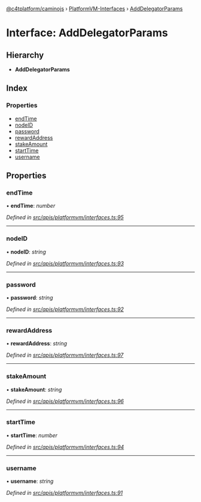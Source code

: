 [@c4tplatform/caminojs](../README.md) › [PlatformVM-Interfaces](../modules/platformvm_interfaces.md) › [AddDelegatorParams](platformvm_interfaces.adddelegatorparams.md)

# Interface: AddDelegatorParams

## Hierarchy

* **AddDelegatorParams**

## Index

### Properties

* [endTime](platformvm_interfaces.adddelegatorparams.md#endtime)
* [nodeID](platformvm_interfaces.adddelegatorparams.md#nodeid)
* [password](platformvm_interfaces.adddelegatorparams.md#password)
* [rewardAddress](platformvm_interfaces.adddelegatorparams.md#rewardaddress)
* [stakeAmount](platformvm_interfaces.adddelegatorparams.md#stakeamount)
* [startTime](platformvm_interfaces.adddelegatorparams.md#starttime)
* [username](platformvm_interfaces.adddelegatorparams.md#username)

## Properties

###  endTime

• **endTime**: *number*

*Defined in [src/apis/platformvm/interfaces.ts:95](https://github.com/chain4travel/caminojs/blob/8077d740/src/apis/platformvm/interfaces.ts#L95)*

___

###  nodeID

• **nodeID**: *string*

*Defined in [src/apis/platformvm/interfaces.ts:93](https://github.com/chain4travel/caminojs/blob/8077d740/src/apis/platformvm/interfaces.ts#L93)*

___

###  password

• **password**: *string*

*Defined in [src/apis/platformvm/interfaces.ts:92](https://github.com/chain4travel/caminojs/blob/8077d740/src/apis/platformvm/interfaces.ts#L92)*

___

###  rewardAddress

• **rewardAddress**: *string*

*Defined in [src/apis/platformvm/interfaces.ts:97](https://github.com/chain4travel/caminojs/blob/8077d740/src/apis/platformvm/interfaces.ts#L97)*

___

###  stakeAmount

• **stakeAmount**: *string*

*Defined in [src/apis/platformvm/interfaces.ts:96](https://github.com/chain4travel/caminojs/blob/8077d740/src/apis/platformvm/interfaces.ts#L96)*

___

###  startTime

• **startTime**: *number*

*Defined in [src/apis/platformvm/interfaces.ts:94](https://github.com/chain4travel/caminojs/blob/8077d740/src/apis/platformvm/interfaces.ts#L94)*

___

###  username

• **username**: *string*

*Defined in [src/apis/platformvm/interfaces.ts:91](https://github.com/chain4travel/caminojs/blob/8077d740/src/apis/platformvm/interfaces.ts#L91)*
